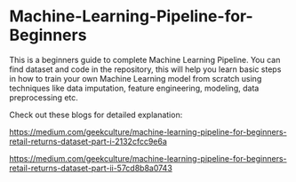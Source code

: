 # Machine-Learning-Pipeline-for-Beginners

This is a beginners guide to complete Machine Learning Pipeline. You can find dataset and code in the repository, this will help you learn basic steps in how to train your own Machine Learning model from scratch using techniques like data imputation, feature engineering, modeling, data preprocessing etc.

Check out these blogs for detailed explanation:

https://medium.com/geekculture/machine-learning-pipeline-for-beginners-retail-returns-dataset-part-i-2132cfcc9e6a

https://medium.com/geekculture/machine-learning-pipeline-for-beginners-retail-returns-dataset-part-ii-57cd8b8a0743
